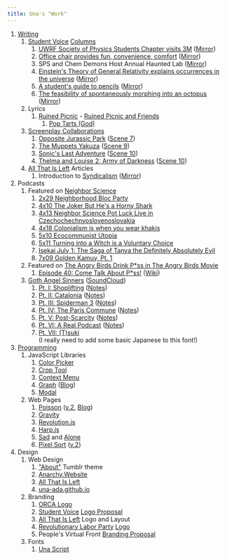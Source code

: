```yaml
---
title: Una's "Work"
---
```


1.	[Writing][1]
	1.	[Student Voice][2] [Columns][3]
		1.	[UWRF Society of Physics Students Chapter visits 3M][4]
			([Mirror][5])
		2.	[Office chair provides fun, convenience, comfort][6]
			([Mirror][7])
		3.	SPS and Chem Demons Host Annual Haunted Lab ([Mirror][8])
		4.	[Einstein's Theory of General Relativity explains occurrences in
			the universe][9] ([Mirror][10])
		5.	[A student's guide to pencils][11] ([Mirror][12])
		6.	[The feasibility of spontaneously morphing into an octopus][13]
			([Mirror][14])
	2.	Lyrics
		1.	[Ruined Picnic][77] - [Ruined Picnic and Friends][76]
			1.	[Pop Tarts (God)][24]
	3.	[Screenplay Collaborations][15]
		1.	[Opposite Jurassic Park][16] ([Scene 7][17])
		2.	[The Muppets Yakuza][18] ([Scene 9][19])
		3.	[Sonic's Last Adventure][20] ([Scene 10][21])
		4.	[Thelma and Louise 2: Army of Darkness][22] ([Scene 10][23])
	4.	[All That Is Left][66] Articles
		1.	Introduction to [Syndicalism][70] ([Mirror][71])
2.	Podcasts
	1.	Featured on [Neighbor Science][25]
		1.	[2x29 Neighborhood Bloc Party][26]
		2.	[4x10 The Joker But He's a Horny Shark][27]
		3.	[4x13 Neighbor Science Pot Luck Live in
			Czechochechnyoslovenoslovakia][28]
		4.	[4x18 Colonialism is when you wear khakis][29]
		5.	[5x10 Ecocommunist Utopia][30]
		6.	[5x11 Turning into a Witch is a Voluntary Choice][31]
		7.	[Isekai July 1: The Saga of Tanya the Definitely Absolutely
			Evil][32]
		8.	[7x09 Golden Kamuy, Pt. 1][79]
	2.	Featured on [The Angry Birds Drink P*ss in The Angry Birds Movie][33]
		1.	[Episode 40: Come Talk About P*ss!][34] ([Wiki][35])
	3.	[Goth Angel Sinners][36] ([SoundCloud][37])
		1.	[Pt. I: Shoplifting][38] ([Notes][39])
		2.	[Pt. II: Catalonia][40] ([Notes][41])
		3.	[Pt. III: Spiderman 3][42] ([Notes][43])
		4.	[Pt. IV: The Paris Commune][44] ([Notes][45])
		5.	[Pt. V: Post-Scarcity][46] ([Notes][47])
		6.	[Pt. VI: A Real Podcast][74] ([Notes][75])
		7.	[Pt. VII: (T)suki][80]<br/>
			(I really need to add some basic Japanese to this font!)
3.	[Programming][48]
	1.	JavaScript Libraries
		1.	[Color Picker][49]
		2.	[Crop Tool][50]
		3.	[Context Menu][51]
		4.	[Graph][52] ([Blog][53])
		5.	[Modal][54]
	2.	Web Pages
		1.	[Poisson][55] ([v.2][60], [Blog][61])
		2.	[Gravity][56]
		3.	[Revolution.js][57]
		4.	[Harp.js][58]
		5.	[Sad][73] and [Alone][59]
		6.	[Pixel Sort][62] ([v.2][63])
4.	Design
	1.	Web Design
		1.	["About"][78] Tumblr theme
		2.	[Anarchy.Website][1]
		3.	[All That Is Left][66]
		4.	[una-ada.github.io](/)
	2.	Branding
		1.	[ORCA Logo][64]
		2.	[Student Voice][2] [Logo Proposal][65]
		3.	[All That Is Left][66] Logo and Layout
		4.	[Revolutionary Labor Party][69] [Logo][67]
		5.	People's Virtual Front [Branding Proposal][68]
	3.	Fonts
		1.	[Una Script][72]

[1]:	https://anarchy.website/
[2]:	http://uwrfvoice.com/
[3]:	http://uwrfvoice.com/author/hoglund
[4]:	https://uwrfvoice.com/2015/uwrf-spsc-visits-3m/
[5]:	https://anarchy.website/2015/10/08/sps-at-3m.html
[6]:	https://uwrfvoice.com/2015/office-chair-provides-fun-convenience-comfort/
[7]:	https://anarchy.website/2015/10/29/chair.html
[8]:	https://anarchy.website/2015/11/01/haunted-lab.html
[9]:	https://uwrfvoice.com/2015/einsteins-theory-of-general-relativity-explains-occurrences-in-the-universe/
[10]:	https://anarchy.website/2015/11/18/einstein.html
[11]:	https://uwrfvoice.com/2015/a-students-guide-to-pencils/
[12]:	https://anarchy.website/2015/12/02/pencils.html
[13]:	https://uwrfvoice.com/2016/the-feasibility-of-spontaneously-morphing-into-an-octopus/
[14]:	https://anarchy.website/2016/02/05/octopodes.html
[15]:	https://medium.com/@ruinedpicnic/the-picnic-archive-cd2751818964
[16]:	https://www.docdroid.net/tm2dnu4
[17]:	https://anarchy.website/2017/02/05/opj-scene-7.html
[18]:	https://www.docdroid.net/zroLOXH
[19]:	https://anarchy.website/2017/03/05/my-scene-9.html
[20]:	https://www.docdroid.net/Nphxbj2
[21]:	https://anarchy.website/2017/04/02/sla-scene-10.html
[22]:	https://www.docdroid.net/sVlHBLX
[23]:	https://anarchy.website/2017/05/07/tlad-scene-10.html
[24]:	https://ruinedpicnic.bandcamp.com/track/pop-tarts-god-written-by-trewbot
[25]:	http://www.neighborsciencepodcast.com/
[26]:	http://www.neighborsciencepodcast.com/e/neighborhood-bloc-party/
[27]:	http://www.neighborsciencepodcast.com/e/410-the-joker-but-hes-a-horny-shark/
[28]:	http://www.neighborsciencepodcast.com/e/neighbor-science-pot-luck-live-in-czechochechnyoslovenoslovakia/
[29]:	http://www.neighborsciencepodcast.com/e/418-colonialism-is-when-you-wear-khakis/
[30]:	http://www.neighborsciencepodcast.com/e/510-ecocommunist-utopia/
[31]:	http://www.neighborsciencepodcast.com/e/511-turning-into-a-witch-is-a-voluntary-choice/
[32]:	http://www.neighborsciencepodcast.com/e/isekai-july-1-the-saga-of-tanya-the-definitely-absolutely-evil/
[33]:	https://anchor.fm/the-angry-birds-drink-pss-in-the-angry-birds-movie/
[34]:	https://anchor.fm/the-angry-birds-drink-pss-in-the-angry-birds-movie/episodes/Episode-40-Come-Talk-About-Pss--w-Audrey--Keaton--many-more-e2mn8q/a-a77rqs
[35]:	https://tabdpitabm.fandom.com/wiki/Episode_40:_Come_Talk_About_P*ss!
[36]:	https://anarchy.website/gthnglsnnrs
[37]:	https://soundcloud.com/gthnglsnnrs
[38]:	https://anchor.fm/gthnglsnnrs/episodes/Part-I-Shoplifting-e24qpj
[39]:	https://anarchy.website/gthnglsnnrs/1/notes
[40]:	https://anchor.fm/gthnglsnnrs/episodes/Part-II-Catalonia-e28v8l
[41]:	https://anarchy.website/gthnglsnnrs/2/notes
[42]:	https://anchor.fm/gthnglsnnrs/episodes/Part-III-Spiderman-3-e2nmr0
[43]:	https://anarchy.website/gthnglsnnrs/3/notes
[44]:	https://anchor.fm/gthnglsnnrs/episodes/Part-IV-The-Paris-Commune-e2viul
[45]:	https://anarchy.website/gthnglsnnrs/4/notes
[46]:	https://anchor.fm/gthnglsnnrs/episodes/Part-V-Post-Scarcity-e4ef1p
[47]:	https://anarchy.website/gthnglsnnrs/5/notes
[48]:	https://github.com/una-ada
[49]:	/color/
[50]:	/crop/
[51]:	/menu/
[52]:	/graph
[53]:	https://anarchy.website/2018/07/14/graphs.html
[54]:	/modal/
[55]:	/js/phys/poisson
[56]:	/js/phys/gravity
[57]:	/js/3/waves
[58]:	/js/2/harp
[59]:	/sad/1
[60]:	/js/phys/poisson2
[61]:	https://anarchy.website/2018/05/21/poisson.html
[62]:	/js/2/frag-sort-1
[63]:	/js/2/frag-sort-2
[64]:	/assets/img/orca/olf.png
[65]:	/assets/img/student-voice/black.png
[66]:	https://atil.xyz
[67]:	/assets/img/rlp/background.png
[68]:	/2017/08/29/pvf-proposal
[69]:	https://revlabor.wixsite.com/revlaborparty/see-the-rlp
[70]:	https://atil.xyz/issue/001/syndicalism
[71]:	https://anarchy.website/2017/10/14/syndicalism.html
[72]:	https://github.com/una-ada/unascript
[73]:	/sad/
[74]:	https://anchor.fm/gthnglsnnrs/episodes/Part-VI-A-Real-Podcast-ehud7n
[75]:	https://anarchy.website/gthnglsnnrs/6/notes
[76]:	https://ruinedpicnic.bandcamp.com/album/ruined-picnic-and-friends
[77]:	https://twitter.com/punished_picnic
[78]:	https://www.tumblr.com/theme/40029
[79]:	https://www.neighborsciencepodcast.com/e/709-golden-kamuy-pt-1/
[80]:	https://amitypark.bandcamp.com/album/--2
